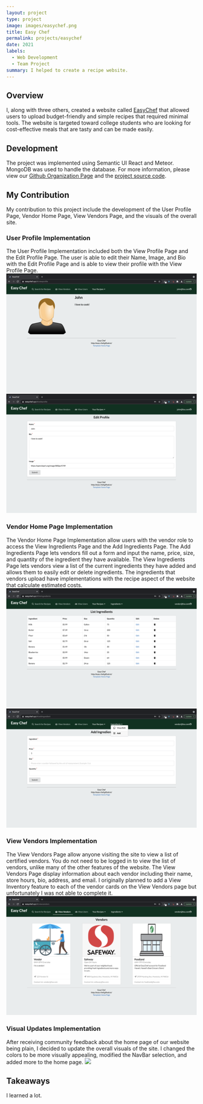 ```yaml
---
layout: project
type: project
image: images/easychef.png
title: Easy Chef
permalink: projects/easychef
date: 2021
labels:
  - Web Development
  - Team Project
summary: I helped to create a recipe website.
---
```



## Overview
I, along with three others, created a website called [EasyChef](https://easychef.xyz/#/) that allowed users to upload budget-friendly and simple recipes that required minimal tools. The website is targeted toward college students who are looking for cost-effective meals that are tasty and can be made easily. 

## Development
The project was implemented using Semantic UI React and Meteor. MongoDB was used to handle the database. 
For more information, please view our [Github Organization Page](https://easy-chef.github.io/) and the [project source code](https://github.com/easy-chef/easy-chef).

## My Contribution
My contribution to this project include the development of the User Profile Page, Vendor Home Page, View Vendors Page, and the visuals of the overall site. 

### User Profile Implementation
The User Profile Implementation included both the View Profile Page and the Edit Profile Page. The user is able to edit their Name, Image, and Bio with the Edit Profile Page and is able to view their profile with the View Profile Page.
<img class="ui image" src="/images/ecviewprofile.png">
<img class="ui image" src="/images/eceditprofile.png">

### Vendor Home Page Implementation
The Vendor Home Page Implementation allow users with the vendor role to access the View Ingredients Page and the Add Ingredients Page. The Add Ingredients Page lets vendors fill out a form and input the name, price, size, and quantity of the ingredient they have available. The View Ingredients Page lets vendors view a list of the current ingredients they have added and allows them to easily edit or delete ingredients. The ingredients that vendors upload have implementations with the recipe aspect of the website that calculate estimated costs. 
<img class="ui image" src="/images/ecviewlist.png">
<img class="ui image" src="/images/eceditlist.png">

### View Vendors Implementation
The View Vendors Page allow anyone visiting the site to view a list of certified vendors. You do not need to be logged in to view the list of vendors, unlike many of the other features of the website. The View Vendors Page display information about each vendor including their name, store hours, bio, address, and email. I originally planned to add a View Inventory feature to each of the vendor cards on the View Vendors page but unfortunately I was not able to complete it. 
<img class="ui image" src="/images/ecviewvendor.png">

### Visual Updates Implementation
After receiving community feedback about the home page of our website being plain, I decided to update the overall visuals of the site. I changed the colors to be more visually appealing, modified the NavBar selection, and added more to the home page. 
<img class="ui image" src="/images/echome.png">

## Takeaways
I learned a lot.
